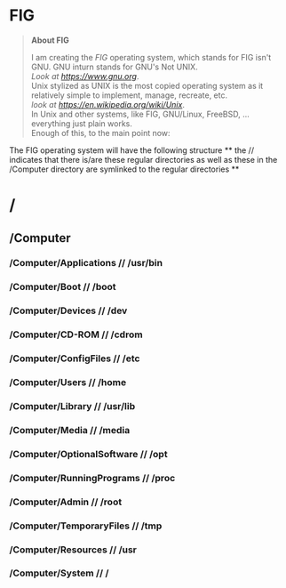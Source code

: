 # FIG
>**About FIG**  
>
>I am creating the *FIG* operating system, which stands for FIG isn't GNU. GNU inturn stands for GNU's Not UNIX.  
>*Look at https://www.gnu.org*.  
>Unix stylized as UNIX is the most copied operating system as it relatively simple to implement, manage, recreate, etc.  
>*look at https://en.wikipedia.org/wiki/Unix*.  
>In Unix and other systems, like FIG, GNU/Linux, FreeBSD, ... everything just plain works.  
>Enough of this, to the main point now:

The FIG operating system will have the following structure
** the // indicates that there is/are  these regular directories as well as these in the /Computer directory are symlinked to the regular directories **
# /
## /Computer
### /Computer/Applications // /usr/bin
### /Computer/Boot // /boot
### /Computer/Devices // /dev
### /Computer/CD-ROM // /cdrom
### /Computer/ConfigFiles //  /etc
### /Computer/Users // /home
### /Computer/Library // /usr/lib
### /Computer/Media // /media
### /Computer/OptionalSoftware // /opt
### /Computer/RunningPrograms // /proc
### /Computer/Admin // /root
### /Computer/TemporaryFiles // /tmp
### /Computer/Resources // /usr
### /Computer/System // /
